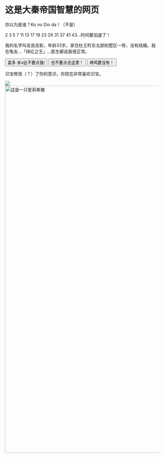 <!DOCTYPE html>
<html lang="zh-cn">
  <head>
    <meta charset="utf-8"/>
    <title>大秦帝国智慧的网页</title>
  </head>
  <body>
    <h1>这是大秦帝国智慧的网页</h1>
    <p>你以为是谁？Ko no Dio da！（不是）</p>
    <script>
    window.alert(202010);
    </script>
    <p>2 3 5 7 11 13 17 19 23 29 31 37 41 43...时间要加速了！</p>
    <p id="demo">我的名字叫吉良吉影，年龄33岁。家住杜王町东北部别墅区一带，没有结婚。我在龟友...「绯红之王」...医生都说我很正常。</p>
    <button type="button" onclick="alert ('4444')">盖多·米4达不要点我!</button>  
    <script>
    function myFunction()
    {
      x=document.getElementById("demo");  
      x.innerHTML="小伙纸，你知道的太多了，白蛇！"; 
    }
    </script>
    <button type="button" onclick="myFunction()">也不要点击这里！</button>
    </script>
    <button type="button" onclick="myFunction()">烤鸡要没有！</button>
    <p id="demo">识宝修改（？）了你的意识，你现在非常喜欢识宝。</p>
    <img src="/Users/guojinlong/Desktop/计算导论/套娃1/截屏2021-10-05 下午11.04.01.png"/>
    <img src="/Users/guojinlong/Desktop/计算导论/套娃1/91640850_p0.png" alt="这是一只爱莉希雅" width="1200" />
    <script>
document.write(Date());
</script>
  
  </body>
</html>
